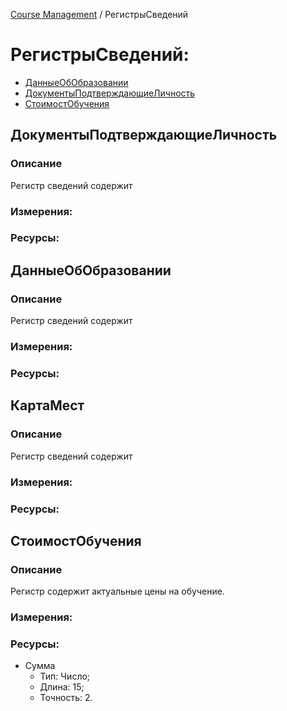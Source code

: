 [Сourse Management](/README.md) / РегистрыСведений

# РегистрыСведений:

+ [ДанныеОбОбразовании](#данныеобобразовании)
+ [ДокументыПодтверждающиеЛичность](#документыподтверждающиеличность)
+ [СтоимостОбучения](#стоимостьпроживания)

## ДокументыПодтверждающиеЛичность
### Описание
Регистр сведений содержит

### Измерения:

### Ресурсы:

## ДанныеОбОбразовании
### Описание
Регистр сведений содержит

### Измерения:

### Ресурсы:

## КартаМест
### Описание
Регистр сведений содержит

### Измерения:

### Ресурсы:

## СтоимостОбучения
### Описание
Регистр содержит актуальные цены на обучение.

### Измерения:

### Ресурсы:
+ Сумма
  + Тип: Число;
  + Длина: 15;
  + Точность: 2.